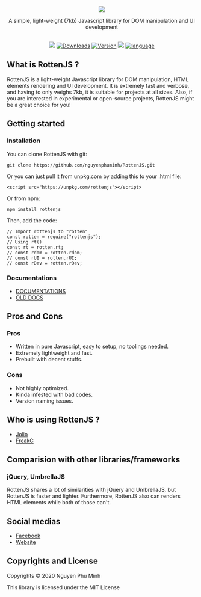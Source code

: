 <div align="center">
	<img src='assets/logo.png'/>
	<br/>
	<p>A simple, light-weight (7kb) Javascript library for DOM manipulation and UI development</p>
	<br/>
	<a href="https://github.com/nguyenphuminh/rottenjs/blob/master/LICENSE.md"><img src="https://img.shields.io/badge/license-MIT-orange.svg"/></a>
	<a href="https://npmcharts.com/compare/rottenjs?minimal=true"><img src="https://img.shields.io/npm/dm/rottenjs.svg?sanitize=true" alt="Downloads"></a>
	<a href="https://www.npmjs.com/package/rottenjs"><img src="https://img.shields.io/npm/v/rottenjs.svg?sanitize=true" alt="Version"></a>
	<a href="https://github.com/nguyenphuminh/rottenjs/blob/main/.github/CONTRIBUTING.md"><img src="https://img.shields.io/badge/PRs-welcome-brightgreen.svg"></a>
	<a href="https://github.com/nguyenphuminh/rottenjs/search?l=javascript"><img alt="language" src="https://img.shields.io/badge/language-Javascript-purple.svg"></a>
</div>

## What is RottenJS ?
RottenJS is a light-weight Javascript library for DOM manipulation, HTML elements rendering and UI development. It is extremely fast and verbose, and having to only weighs 7kb, it is suitable for projects at all sizes. Also, if you are interested in experimental or open-source projects, RottenJS might be a great choice for you!

## Getting started
### Installation
You can clone RottenJS with git:

	git clone https://github.com/nguyenphuminh/RottenJS.git

Or you can just pull it from unpkg.com by adding this to your .html file:

	<script src="https://unpkg.com/rottenjs"></script>
	
Or from npm:

	npm install rottenjs

Then, add the code:

	// Import rottenjs to "rotten"
	const rotten = require("rottenjs");
	// Using rt()
	const rt = rotten.rt;
	// const rdom = rotten.rdom;
	// const rUI = rotten.rUI;
	// const rDev = rotten.rDev;

### Documentations
* <a href="DOCUMENTATION.md">DOCUMENTATIONS</a>
* <a href="DOCSv1.9.0.md">OLD DOCS</a>

## Pros and Cons
### Pros
* Written in pure Javascript, easy to setup, no toolings needed.
* Extremely lightweight and fast.
* Prebuilt with decent stuffs.

### Cons
* Not highly optimized.
* Kinda infested with bad codes.
* Version naming issues.

## Who is using RottenJS ?
* <a href="https://github.com/joliorg">Jolio</a>
* <a href="https://github.com/FreakC-Foundation">FreakC</a>

## Comparision with other libraries/frameworks
### jQuery, UmbrellaJS
RottenJS shares a lot of similarities with jQuery and UmbrellaJS, but RottenJS is faster and lighter. Furthermore, RottenJS also can renders HTML elements while both of those can't.

## Social medias
* <a href="https://www.facebook.com/Rottenjs-The-Javascript-Library-112227464032668">Facebook</a>
* <a href="https://rottenjs.herokuapp.com">Website</a>

## Copyrights and License
Copyrights © 2020 Nguyen Phu Minh

This library is licensed under the MIT License
